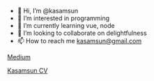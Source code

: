 - 👋 Hi, I’m @kasamsun
- 👀 I’m interested in programming
- 🌱 I’m currently learning vue, node
- 💞️ I’m looking to collaborate on delightfulness
- 📫 How to reach me kasamsun@gmail.com

[Medium](https://kasamsun.medium.com/)

[Kasamsun CV](https://kasamsun.github.io/digital-cv)


<!---
kasamsun/kasamsun is a ✨ special ✨ repository because its `README.md` (this file) appears on your GitHub profile.
You can click the Preview link to take a look at your changes.
--->
